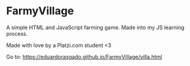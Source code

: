 # FarmyVillage
A simple HTML and JavaScript farming game. Made into my JS learning process.

Made with love by a Platzi.com student <3

Go to: https://eduardorasgado.github.io/FarmyVillage/villa.html
